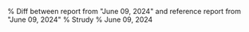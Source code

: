 % Diff between report from "June 09, 2024" and reference report from "June 09, 2024"
% Strudy
% June 09, 2024


